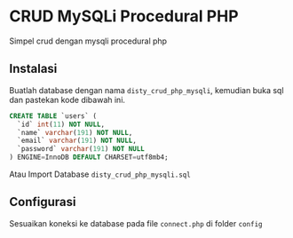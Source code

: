 # CRUD MySQLi Procedural PHP
Simpel crud dengan mysqli procedural php

## Instalasi
Buatlah database dengan nama `disty_crud_php_mysqli`, kemudian buka sql dan pastekan kode dibawah ini.
```sql
CREATE TABLE `users` (
  `id` int(11) NOT NULL,
  `name` varchar(191) NOT NULL,
  `email` varchar(191) NOT NULL,
  `password` varchar(191) NOT NULL
) ENGINE=InnoDB DEFAULT CHARSET=utf8mb4;
```
Atau Import Database `disty_crud_php_mysqli.sql`

## Configurasi
Sesuaikan koneksi ke database pada file `connect.php` di folder `config`

